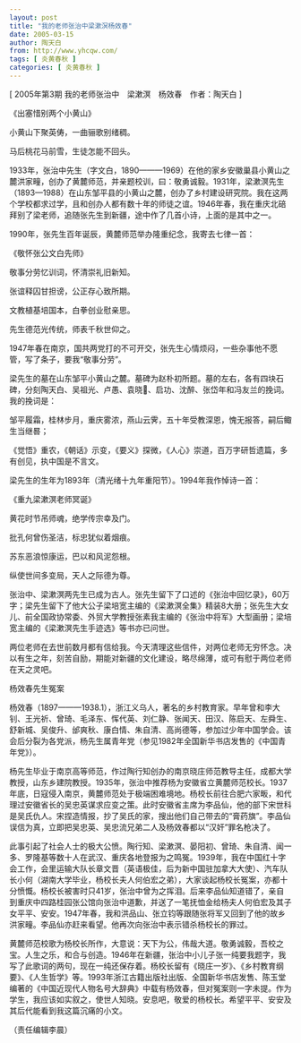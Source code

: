 ```yaml
---
layout: post
title: "我的老师张治中梁漱溟杨效春"
date: 2005-03-15
author: 陶天白
from: http://www.yhcqw.com/
tags: [ 炎黄春秋 ]
categories: [ 炎黄春秋 ]
---
```



[ 2005年第3期 我的老师张治中　梁漱溟　杨效春　作者：陶天白 ]

《出塞惜别两个小黄山》

小黄山下聚英俦，一曲骊歌别绪稠。

马后桃花马前雪，生徒怎能不回头。


1933年，张治中先生（字文白，1890———1969）在他的家乡安徽巢县小黄山之麓洪家疃，创办了黄麓师范，并亲题校训，曰：敬勇诚毅。1931年，梁漱溟先生（1893—1988）在山东邹平县的小黄山之麓，创办了乡村建设研究院。我在这两个学校都求过学，且和创办人都有数十年的师徒之谊。1946年春，我在重庆北碚拜别了梁老师，追随张先生到新疆，途中作了几首小诗，上面的是其中之一。

1990年，张先生百年诞辰，黄麓师范举办隆重纪念，我寄去七律一首：

《敬怀张公文白先师》

敬事分劳忆训词，怀清崇礼旧新知。

张谊释囚甘担谤，公正存心致所期。

文教植基培国本，白拳创业慰亲思。

先生德范光传统，师表千秋世仰之。

1947年春在南京，国共两党打的不可开交，张先生心情烦闷，一些杂事他不愿管，写了条子，要我“敬事分劳”。

梁先生的墓在山东邹平小黄山之麓。墓碑为赵朴初所题。墓的左右，各有四块石碑，分刻陶天白、吴祖光、卢愚、袁晓、启功、沈醉、张岱年和冯友兰的挽词。我的挽词是：

邹平履霜，桂林步月，重庆雾浓，燕山云霁，五十年受教深恩，愧无报答，嗣后鲰生当继晷；

《觉悟》重农，《朝话》示变，《要义》探微，《人心》崇道，百万字研哲遗篇，多有创见，执中国是不言文。

梁先生的生年为1893年（清光绪十九年重阳节）。1994年我作悼诗一首：

《重九梁漱溟老师冥诞》

黄花时节吊师魂，绝学传宗幸及门。

批孔何曾伤圣洁，标忠犹似着烟痕。

苏东恶浪惊康运，巴以和风泥怨根。

纵使世间多变局，天人之际德为尊。


张治中、梁漱溟两先生已成为古人。张先生留下了口述的《张治中回忆录》，60万字；梁先生留下了他大公子梁培宽主编的《梁漱溟全集》精装8大册；张先生大女儿、前全国政协常委、外贸大学教授张素我主编的《张治中将军》大型画册；梁培宽主编的《梁漱溟先生手迹选》等书亦已问世。

两位老师在去世前数月都有信给我。今天清理这些信件，对两位老师无穷怀念。决以有生之年，刻苦自励，期能对新疆的文化建设，略尽绵薄，或可有慰于两位老师在天之灵吧。

杨效春先生冤案


杨效春（1897———1938.1），浙江义乌人，著名的乡村教育家。早年曾和李大钊、王光祈、曾琦、毛泽东、恽代英、刘仁静、张闻天、田汉、陈启天、左舜生、舒新城、吴俊升、邰爽秋、康白情、朱自清、高尚德等，参加过少年中国学会。该会后分裂为各党派，杨先生属青年党（参见1982年全国新华书店发售的《中国青年党》）。


杨先生毕业于南京高等师范，作过陶行知创办的南京晓庄师范教导主任，成都大学教授，山东乡建院教授。1935年，张治中推荐杨为安徽省立黄麓师范校长。1937年底，日寇侵入南京，黄麓师范处于极端困难境地。杨校长前往合肥六家畈，和代理过安徽省长的吴忠英谋求应变之策。此时安徽省主席为李品仙，他的部下宋世科是吴氏仇人。宋捏造情报，抄了吴氏的家，搜出他们自己带去的“膏药旗”。李品仙误信为真，立即把吴忠英、吴忠流兄弟二人及杨效春都以“汉奸”罪名枪决了。


此事引起了社会人士的极大公愤。陶行知、梁漱溟、晏阳初、曾琦、朱自清、闻一多、罗隆基等数十人在武汉、重庆各地登报为之鸣冤。1939年，我在中国红十字会工作，会里运输大队长章文晋（英语极佳，后为新中国驻加拿大大使）、汽车队长小何（湖南大学毕业，杨校长夫人何伯宏之弟），大家谈起杨校长冤案，亦都十分愤慨。杨校长被害时只41岁，张治中曾为之挥泪。后来李品仙知道错了，亲自到重庆中四路桂园张公馆向张治中道歉，并送了一笔抚恤金给杨夫人何伯宏及其子女平平、安安。1947年春，我和洪品山、张立钧等跟随张将军又回到了他的故乡洪家疃。李品仙亦赶来看望。他再次向张治中表示错杀杨校长的罪过。


黄麓师范校歌为杨校长所作，大意说：天下为公，伟哉大道。敬勇诚毅，吾校之宝。人生之乐，和合与创造。1946年在新疆，张治中小儿子张一纯要我题字，我写了此歌词的两句，现在一纯还保存着。杨校长留有《晓庄一岁》、《乡村教育纲要》、《人生哲学》等。1993年浙江古籍出版社出版、全国新华书店发售、陈玉堂编著的《中国近现代人物名号大辞典》中载有杨效春，但对冤案则一字未提。作为学生，我应该如实叙之，使世人知晓。安息吧，敬爱的杨校长。希望平平、安安及其后代能看到我这篇沉痛的小文。

（责任编辑李晨）


